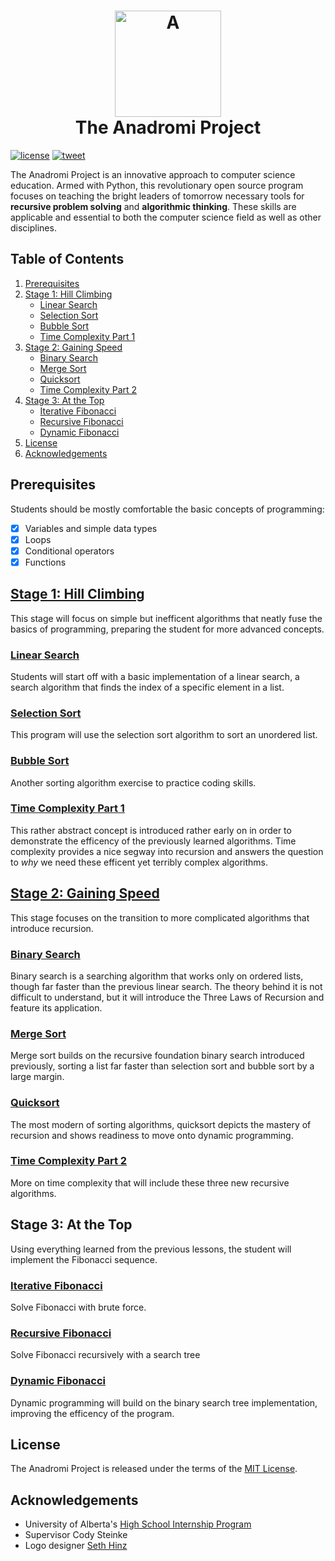 <h1 align="center">
  <a href="https://github.com/haw230/the-anadromi-project"><img src="https://github.com/haw230/the-anadromi-project/blob/pictures/anadromi_logo.png" alt="A" width="170"></a>
  <br>
  The Anadromi Project
  <br>
</h1>

[![license](https://img.shields.io/badge/license-MIT-blue.svg)](https://raw.githubusercontent.com/haw230/the-anadromi-project/master/LICENSE)
[![tweet](https://img.shields.io/twitter/url/https/github.com/haw230/the-anadromi-project.svg?style=social)](https://twitter.com/anadromi)

The Anadromi Project is an innovative approach to computer science education. Armed with Python, this revolutionary open source program focuses on teaching the bright leaders of tomorrow necessary tools for **recursive problem solving** and **algorithmic thinking**. These skills are applicable and essential to both the computer science field as well as other disciplines.

## Table of Contents
1. [Prerequisites](#prerequisites "What you might want to know before starting")
2. [Stage 1: Hill Climbing](#stage-1-hill-climbing "First stage!")   
    * [Linear Search](#linear-search "A simple way to search")
    * [Selection Sort](#selection-sort "A simple way to sort")
    * [Bubble Sort](#bubble-sort "Another simple way to sort")
    * [Time Complexity Part 1](#time-complexity-part-1 "Measuring efficency")
3. [Stage 2: Gaining Speed](#stage-2-gaining-speed "Stage stage!")
    * [Binary Search](#binary-search "Efficent way to search")
    * [Merge Sort](#merge-sort "Efficent way to sort")
    * [Quicksort](#quicksort "A very quick way to sort")
    * [Time Complexity Part 2](#time-complexity-part-1 "More measuring efficency!")
4. [Stage 3: At the Top](#stage-3-at-the-top "Final stage!")
    * [Iterative Fibonacci](#iterative-fibonacci "Iterative but inelegant")
    * [Recursive Fibonacci](#recursive-fibonacci "Optimal but tiring")
    * [Dynamic Fibonacci](#dynamic-fibonacci "Optimizing the tree")
5. [License](#license)
6. [Acknowledgements](#acknowledgements)

## Prerequisites
Students should be mostly comfortable the basic concepts of programming: 
- [x] Variables and simple data types
- [x] Loops
- [x] Conditional operators
- [x] Functions

## [Stage 1: Hill Climbing](https://github.com/haw230/the-anadromi-project/tree/master/stage-1-hill-climbing)
This stage will focus on simple but inefficent algorithms that neatly fuse the basics of programming, preparing the student for more advanced concepts.
### [Linear Search](https://github.com/haw230/the-anadromi-project/tree/master/stage-1-hill-climbing/1-linear-search)
Students will start off with a basic implementation of a linear search, a search algorithm that finds the index of a specific element in a list.

### [Selection Sort](https://github.com/haw230/the-anadromi-project/tree/master/stage-1-hill-climbing/2-selection-sort)
This program will use the selection sort algorithm to sort an unordered list.

### [Bubble Sort](https://github.com/haw230/the-anadromi-project/tree/master/stage-1-hill-climbing/3-bubble-sort)
Another sorting algorithm exercise to practice coding skills.

### [Time Complexity Part 1](https://github.com/haw230/the-anadromi-project/tree/master/stage-1-hill-climbing/4-time-complexity-part-1)
This rather abstract concept is introduced rather early on in order to demonstrate the efficency of the previously learned algorithms. Time complexity provides a nice segway into recursion and answers the question to *why* we need these efficent yet terribly complex algorithms.

## [Stage 2: Gaining Speed](https://github.com/haw230/the-anadromi-project/tree/master/stage-2-gaining-speed)
This stage focuses on the transition to more complicated algorithms that introduce recursion.

### [Binary Search]()
Binary search is a searching algorithm that works only on ordered lists, though far faster than the previous linear search. The theory behind it is not difficult to understand, but it will introduce the Three Laws of Recursion and feature its application.

### [Merge Sort]()
Merge sort builds on the recursive foundation binary search introduced previously, sorting a list far faster than selection sort and bubble sort by a large margin.

### [Quicksort]()
The most modern of sorting algorithms, quicksort depicts the mastery of recursion and shows readiness to move onto dynamic programming.

### [Time Complexity Part 2]()
More on time complexity that will include these three new recursive algorithms.

## Stage 3: At the Top
Using everything learned from the previous lessons, the student will implement the Fibonacci sequence.

### [Iterative Fibonacci]()
Solve Fibonacci with brute force.

### [Recursive Fibonacci]()
Solve Fibonacci recursively with a search tree

### [Dynamic Fibonacci]()
Dynamic programming will build on the binary search tree implementation, improving the efficency of the program.

## License
The Anadromi Project is released under the terms of the [MIT License](http://www.opensource.org/licenses/MIT "MIT License").

## Acknowledgements
* University of Alberta's [High School Internship Program](https://www.ualberta.ca/computing-science/explore/hs-internships "High School Internship Program")
* Supervisor Cody Steinke
* Logo designer [Seth Hinz](https://github.com/shinzlet "GitHub Handle")
